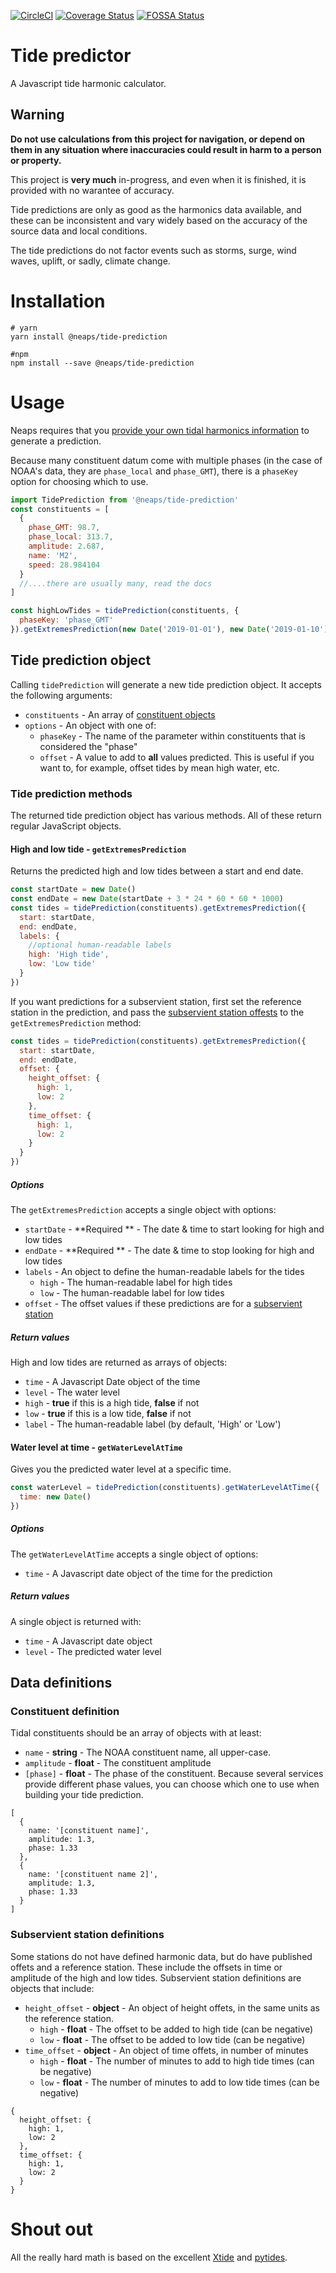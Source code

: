 [![CircleCI](https://circleci.com/gh/neaps/tide-predictor.svg?style=svg)](https://circleci.com/gh/neaps/tide-predictor) [![Coverage Status](https://coveralls.io/repos/github/neaps/tide-predictor/badge.svg?branch=master)](https://coveralls.io/github/neaps/tide-predictor?branch=master) [![FOSSA Status](https://app.fossa.com/api/projects/git%2Bgithub.com%2Fneaps%2Ftide-predictor.svg?type=shield)](https://app.fossa.com/projects/git%2Bgithub.com%2Fneaps%2Ftide-predictor?ref=badge_shield)

# Tide predictor

A Javascript tide harmonic calculator.

<!-- START DOCS -->

## Warning

**Do not use calculations from this project for navigation, or depend on them in any situation where inaccuracies could result in harm to a person or property.**

This project is **very much** in-progress, and even when it is finished, it is provided with no warantee of accuracy.

Tide predictions are only as good as the harmonics data available, and these can be inconsistent and vary widely based on the accuracy of the source data and local conditions.

The tide predictions do not factor events such as storms, surge, wind waves, uplift, or sadly, climate change.

# Installation

```
# yarn
yarn install @neaps/tide-prediction

#npm
npm install --save @neaps/tide-prediction
```

# Usage

Neaps requires that you [provide your own tidal harmonics information](#constituent-object) to generate a prediction.

Because many constituent datum come with multiple phases (in the case of NOAA's data, they are `phase_local` and `phase_GMT`), there is a `phaseKey` option for choosing which to use.

```javascript
import TidePrediction from '@neaps/tide-prediction'
const constituents = [
  {
    phase_GMT: 98.7,
    phase_local: 313.7,
    amplitude: 2.687,
    name: 'M2',
    speed: 28.984104
  }
  //....there are usually many, read the docs
]

const highLowTides = tidePrediction(constituents, {
  phaseKey: 'phase_GMT'
}).getExtremesPrediction(new Date('2019-01-01'), new Date('2019-01-10'))
```

## Tide prediction object

Calling `tidePrediction` will generate a new tide prediction object. It accepts the following arguments:

- `constituents` - An array of [constituent objects](#constituent-object)
- `options` - An object with one of:
  - `phaseKey` - The name of the parameter within constituents that is considered the "phase"
  - `offset` - A value to add to **all** values predicted. This is useful if you want to, for example, offset tides by mean high water, etc.

### Tide prediction methods

The returned tide prediction object has various methods. All of these return regular JavaScript objects.

#### High and low tide - `getExtremesPrediction`

Returns the predicted high and low tides between a start and end date.

```javascript
const startDate = new Date()
const endDate = new Date(startDate + 3 * 24 * 60 * 60 * 1000)
const tides = tidePrediction(constituents).getExtremesPrediction({
  start: startDate,
  end: endDate,
  labels: {
    //optional human-readable labels
    high: 'High tide',
    low: 'Low tide'
  }
})
```

If you want predictions for a subservient station, first set the reference station in the prediction, and pass the [subservient station offests](#subservient-station) to the `getExtremesPrediction` method:

```javascript
const tides = tidePrediction(constituents).getExtremesPrediction({
  start: startDate,
  end: endDate,
  offset: {
    height_offset: {
      high: 1,
      low: 2
    },
    time_offset: {
      high: 1,
      low: 2
    }
  }
})
```

##### Options

The `getExtremesPrediction` accepts a single object with options:

- `startDate` - **Required ** - The date & time to start looking for high and low tides
- `endDate` - **Required ** - The date & time to stop looking for high and low tides
- `labels` - An object to define the human-readable labels for the tides
  - `high` - The human-readable label for high tides
  - `low` - The human-readable label for low tides
- `offset` - The offset values if these predictions are for a [subservient station](#subservient-station)

##### Return values

High and low tides are returned as arrays of objects:

- `time` - A Javascript Date object of the time
- `level` - The water level
- `high` - **true** if this is a high tide, **false** if not
- `low` - **true** if this is a low tide, **false** if not
- `label` - The human-readable label (by default, 'High' or 'Low')

#### Water level at time - `getWaterLevelAtTime`

Gives you the predicted water level at a specific time.

```javascript
const waterLevel = tidePrediction(constituents).getWaterLevelAtTime({
  time: new Date()
})
```

##### Options

The `getWaterLevelAtTime` accepts a single object of options:

- `time` - A Javascript date object of the time for the prediction

##### Return values

A single object is returned with:

- `time` - A Javascript date object
- `level` - The predicted water level

## Data definitions

### <a name="constituent-object"></a>Constituent definition

Tidal constituents should be an array of objects with at least:

- `name` - **string** - The NOAA constituent name, all upper-case.
- `amplitude` - **float** - The constituent amplitude
- `[phase]` - **float** - The phase of the constituent. Because several services provide different phase values, you can choose which one to use when building your tide prediction.

```
[
  {
    name: '[constituent name]',
    amplitude: 1.3,
    phase: 1.33
  },
  {
    name: '[constituent name 2]',
    amplitude: 1.3,
    phase: 1.33
  }
]
```

### <a name="subservient-station"></a>Subservient station definitions

Some stations do not have defined harmonic data, but do have published offets and a reference station. These include the offsets in time or amplitude of the high and low tides. Subservient station definitions are objects that include:

- `height_offset` - **object** - An object of height offets, in the same units as the reference station.
  - `high` - **float** - The offset to be added to high tide (can be negative)
  - `low` - **float** - The offset to be added to low tide (can be negative)
- `time_offset` - **object** - An object of time offets, in number of minutes
  - `high` - **float** - The number of minutes to add to high tide times (can be negative)
  - `low` - **float** - The number of minutes to add to low tide times (can be negative)

```
{
  height_offset: {
    high: 1,
    low: 2
  },
  time_offset: {
    high: 1,
    low: 2
  }
}
```

# Shout out

All the really hard math is based on the excellent [Xtide](https://flaterco.com/xtide) and [pytides](https://github.com/sam-cox/pytides).
